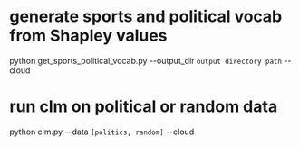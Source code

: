 # generate sports and political vocab from Shapley values
python get_sports_political_vocab.py --output_dir `output directory path` --cloud

# run clm on political or random data
python clm.py --data `[politics, random]` --cloud 
